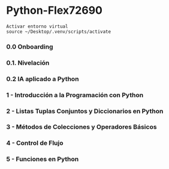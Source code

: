 # Python-Flex72690
    Activar entorno virtual 
    source ~/Desktop/.venv/scripts/activate

### 0.0 Onboarding

### 0.1. Nivelación

### 0.2 IA aplicado a Python

### 1 - Introducción a la Programación con Python

### 2 - Listas Tuplas Conjuntos y Diccionarios en Python

### 3 - Métodos de Colecciones y Operadores Básicos

### 4 - Control de Flujo

### 5 - Funciones en Python
